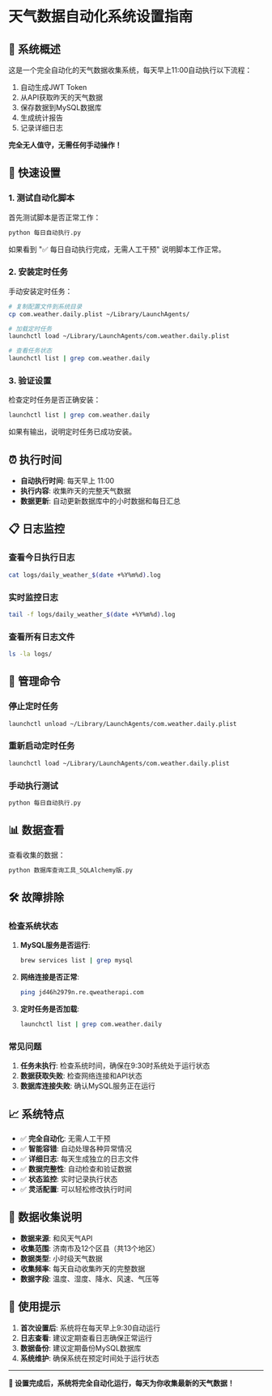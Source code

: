 # 天气数据自动化系统设置指南

## 🎯 系统概述

这是一个完全自动化的天气数据收集系统，每天早上11:00自动执行以下流程：
1. 自动生成JWT Token
2. 从API获取昨天的天气数据
3. 保存数据到MySQL数据库
4. 生成统计报告
5. 记录详细日志

**完全无人值守，无需任何手动操作！**

## 🚀 快速设置

### 1. 测试自动化脚本

首先测试脚本是否正常工作：
```bash
python 每日自动执行.py
```

如果看到 "✅ 每日自动执行完成，无需人工干预" 说明脚本工作正常。

### 2. 安装定时任务

手动安装定时任务：
```bash
# 复制配置文件到系统目录
cp com.weather.daily.plist ~/Library/LaunchAgents/

# 加载定时任务
launchctl load ~/Library/LaunchAgents/com.weather.daily.plist

# 查看任务状态
launchctl list | grep com.weather.daily
```

### 3. 验证设置

检查定时任务是否正确安装：
```bash
launchctl list | grep com.weather.daily
```

如果有输出，说明定时任务已成功安装。

## ⏰ 执行时间

- **自动执行时间**: 每天早上 11:00
- **执行内容**: 收集昨天的完整天气数据
- **数据更新**: 自动更新数据库中的小时数据和每日汇总

## 📋 日志监控

### 查看今日执行日志
```bash
cat logs/daily_weather_$(date +%Y%m%d).log
```

### 实时监控日志
```bash
tail -f logs/daily_weather_$(date +%Y%m%d).log
```

### 查看所有日志文件
```bash
ls -la logs/
```

## 🔧 管理命令

### 停止定时任务
```bash
launchctl unload ~/Library/LaunchAgents/com.weather.daily.plist
```

### 重新启动定时任务
```bash
launchctl load ~/Library/LaunchAgents/com.weather.daily.plist
```

### 手动执行测试
```bash
python 每日自动执行.py
```

## 📊 数据查看

查看收集的数据：
```bash
python 数据库查询工具_SQLAlchemy版.py
```

## 🛠️ 故障排除

### 检查系统状态
1. **MySQL服务是否运行**:
   ```bash
   brew services list | grep mysql
   ```

2. **网络连接是否正常**:
   ```bash
   ping jd46h2979n.re.qweatherapi.com
   ```

3. **定时任务是否加载**:
   ```bash
   launchctl list | grep com.weather.daily
   ```

### 常见问题

1. **任务未执行**: 检查系统时间，确保在9:30时系统处于运行状态
2. **数据获取失败**: 检查网络连接和API状态
3. **数据库连接失败**: 确认MySQL服务正在运行

## 📈 系统特点

- ✅ **完全自动化**: 无需人工干预
- ✅ **智能容错**: 自动处理各种异常情况
- ✅ **详细日志**: 每天生成独立的日志文件
- ✅ **数据完整性**: 自动检查和验证数据
- ✅ **状态监控**: 实时记录执行状态
- ✅ **灵活配置**: 可以轻松修改执行时间

## 📅 数据收集说明

- **数据来源**: 和风天气API
- **收集范围**: 济南市及12个区县（共13个地区）
- **数据类型**: 小时级天气数据
- **收集频率**: 每天自动收集昨天的完整数据
- **数据字段**: 温度、湿度、降水、风速、气压等

## 🎉 使用提示

1. **首次设置后**: 系统将在每天早上9:30自动运行
2. **日志查看**: 建议定期查看日志确保正常运行
3. **数据备份**: 建议定期备份MySQL数据库
4. **系统维护**: 确保系统在预定时间处于运行状态

---

**🎯 设置完成后，系统将完全自动化运行，每天为你收集最新的天气数据！** 